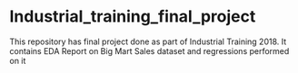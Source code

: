 # Industrial_training_final_project
This repository  has final project done as part of Industrial Training 2018. It contains EDA Report on Big Mart Sales dataset and regressions performed on it
